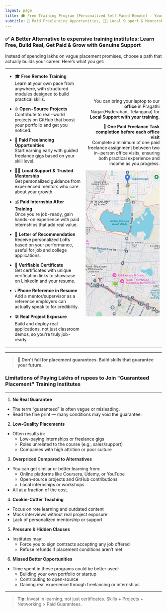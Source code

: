 ```yaml
---
layout: page
title: 🎓 Free Training Program (Personalized Self-Paced Remote) - Your Growth, Our Local Support
subtitle: 💼 Paid Freelancing Opportunities, 🧑‍🏫 Local Support & Mentorship, 💰 Paid Internship After Training, 📄 Letter of Recommendation, 📜 Verifiable Certificate, 📞 Phone Reference in Resume, 🛠️ Real Project Exposure, 🌐 Open-Source Verified Projects
---
```

### ✅ A Better Alternative to expensive training institutes: Learn Free, Build Real, Get Paid & Grow with Genuine Support

Instead of spending lakhs on vague placement promises, choose a path that actually builds your career. Here's what you get:
<table style="border: none; width: 100%;">
  <tr>
    <td style="width: 50%; vertical-align: top;">

- 🎓 **Free Remote Training**  
  Learn at your own pace from anywhere, with structured modules designed to build practical skills.

- 🌐 **Open-Source Projects**  
  Contribute to real-world projects on GitHub that boost your portfolio and get you noticed.

- 💼 **Paid Freelancing Opportunities**  
  Start earning early with guided freelance gigs based on your skill level.

- 🧑‍🏫 **Local Support & Trusted Mentorship**  
  Get personalized guidance from experienced mentors who care about your growth.

- 💰 **Paid Internship After Training**  
  Once you're job-ready, gain hands-on experience with paid internships that add real value.

- 📄 **Letter of Recommendation**  
  Receive personalized LoRs based on your performance, useful for job and college applications.

- 📜 **Verifiable Certificate**  
  Get certificates with unique verification links to showcase on LinkedIn and your resume.

- 📞 **Phone Reference in Resume**  
  Add a mentor/supervisor as a reference employers can actually speak to for credibility.

- 🛠️ **Real Project Exposure**  
  Build and deploy real applications, not just classroom demos, so you're truly job-ready.

    </td>
    <td style="width: 50%; text-align: right;">

You can bring your laptop to our **office** in Pragathi Nagar(Hyderabad, Telangana) for **Local Support with your training**.

💼 **One Paid Freelance Task completion before each office visit**  
  Complete a minimum of one paid freelance assignment between two in-person office visits, ensuring both practical experience and income as you progress.
  
  ![image](/assets/uploads/pragathi-nagar.jpg)
    </td>
  </tr>
</table>


---

> 🎯 **Don't fall for placement guarantees. Build skills that guarantee your future.**



### Limitations of Paying Lakhs of rupees to Join "Guaranteed Placement" Training Institutes

---

1. **No Real Guarantee**
- The term “guaranteed” is often vague or misleading.
- Read the fine print — many conditions may void the guarantee.

2. **Low-Quality Placements**
- Often results in:
  - Low-paying internships or freelance gigs
  - Roles unrelated to the course (e.g., sales/support)
  - Companies with high attrition or poor culture

3. **Overpriced Compared to Alternatives**
- You can get similar or better learning from:
  - Online platforms like Coursera, Udemy, or YouTube
  - Open-source projects and GitHub contributions
  - Local internships or workshops
- All at a fraction of the cost.

4. **Cookie-Cutter Teaching**
- Focus on rote learning and outdated content
- Mock interviews without real project exposure
- Lack of personalized mentorship or support

5. **Pressure & Hidden Clauses**
- Institutes may:
  - Force you to sign contracts accepting any job offered
  - Refuse refunds if placement conditions aren’t met

6. **Missed Better Opportunities**
- Time spent in these programs could be better used:
  - Building your own portfolio or startup
  - Contributing to open-source
  - Gaining real experience through freelancing or internships

---

> **Tip:** Invest in learning, not just certificates. Skills + Projects + Networking > Paid Guarantees.

